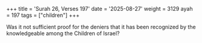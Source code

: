 +++
title = 'Surah 26, Verses 197'
date = '2025-08-27'
weight = 3129
ayah = 197
tags = ["children"]
+++

Was it not sufficient proof for the deniers that it has been recognized by the knowledgeable among the Children of Israel?